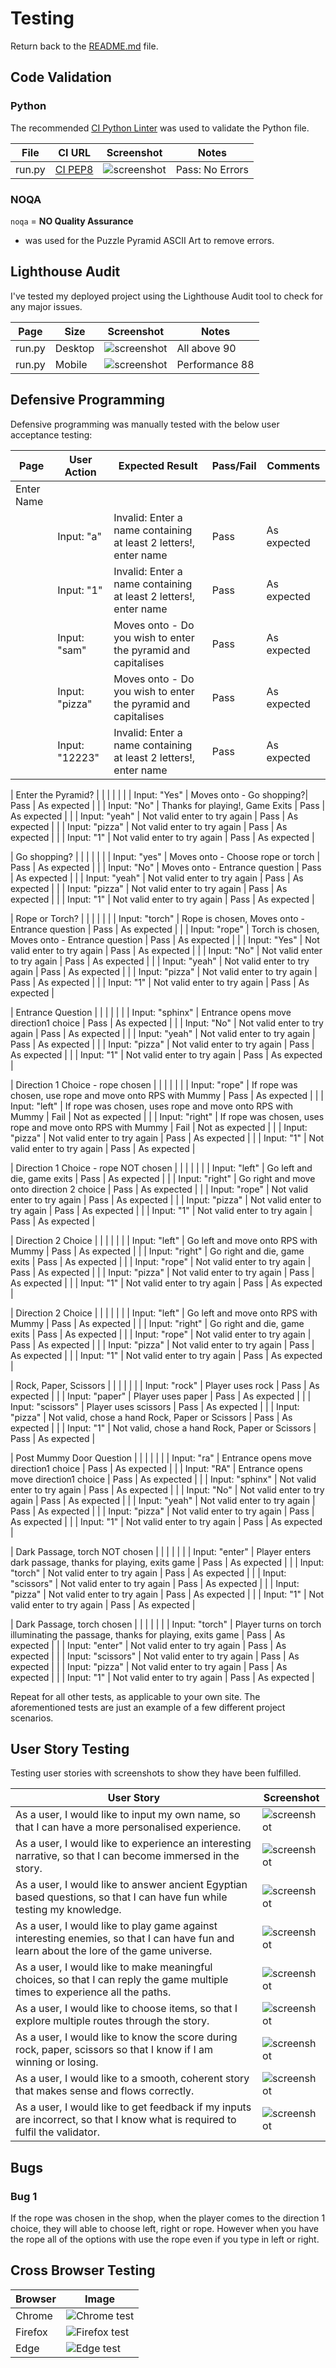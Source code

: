 # Testing

Return back to the [README.md](README.md) file.

## Code Validation
### Python

The recommended [CI Python Linter](https://pep8ci.herokuapp.com) was used to validate the Python file.

| File | CI URL | Screenshot | Notes |
| --- | --- | --- | --- |
| run.py | [CI PEP8](https://pep8ci.herokuapp.com/https://raw.githubusercontent.com/ogc1231/puzzle-pyramid/main/run.py) | ![screenshot](https://github.com/ogc1231/puzzle-pyramid/blob/main/documentation/testing/CI_Python_Linter.PNG) | Pass: No Errors  |

### NOQA

`noqa` = **NO Quality Assurance**
- was used for the Puzzle Pyramid ASCII Art to remove errors.

## Lighthouse Audit

I've tested my deployed project using the Lighthouse Audit tool to check for any major issues.

| Page | Size | Screenshot | Notes |
| --- | --- | --- | --- |
| run.py | Desktop | ![screenshot](https://github.com/ogc1231/puzzle-pyramid/blob/main/documentation/testing/lighthouse.PNG) | All above 90 |
| run.py | Mobile | ![screenshot](https://github.com/ogc1231/puzzle-pyramid/blob/main/documentation/testing/lighthouse_mobile.PNG) | Performance 88 |


## Defensive Programming


Defensive programming was manually tested with the below user acceptance testing:

| Page | User Action | Expected Result | Pass/Fail | Comments |
| --- | --- | --- | --- | --- |
| Enter Name | | | | |
| | Input: "a" | Invalid: Enter a name containing at least 2 letters!, enter name | Pass | As expected |
| | Input: "1" | Invalid: Enter a name containing at least 2 letters!, enter name | Pass | As expected |
| | Input: "sam" | Moves onto - Do you wish to enter the pyramid and capitalises | Pass | As expected |
| | Input: "pizza" | Moves onto - Do you wish to enter the pyramid and capitalises | Pass | As expected |
| | Input: "12223" | Invalid: Enter a name containing at least 2 letters!, enter name | Pass | As expected |

| Enter the Pyramid? | | | | |
| | Input: "Yes" | Moves onto - Go shopping?| Pass | As expected |
| | Input: "No" | Thanks for playing!, Game Exits | Pass | As expected |
| | Input: "yeah" | Not valid enter to try again | Pass | As expected |
| | Input: "pizza" | Not valid enter to try again | Pass | As expected |
| | Input: "1" | Not valid enter to try again | Pass | As expected |

| Go shopping? | | | | |
| | Input: "yes" | Moves onto - Choose rope or torch | Pass | As expected |
| | Input: "No" | Moves onto - Entrance question | Pass | As expected |
| | Input: "yeah" | Not valid enter to try again | Pass | As expected |
| | Input: "pizza" | Not valid enter to try again | Pass | As expected |
| | Input: "1" | Not valid enter to try again | Pass | As expected |

| Rope or Torch? | | | | |
| | Input: "torch" | Rope is chosen, Moves onto - Entrance question | Pass | As expected |
| | Input: "rope" | Torch is chosen, Moves onto - Entrance question | Pass | As expected |
| | Input: "Yes" | Not valid enter to try again | Pass | As expected |
| | Input: "No" | Not valid enter to try again | Pass | As expected |
| | Input: "yeah" | Not valid enter to try again | Pass | As expected |
| | Input: "pizza" | Not valid enter to try again | Pass | As expected |
| | Input: "1" | Not valid enter to try again | Pass | As expected |

| Entrance Question | | | | |
| | Input: "sphinx" | Entrance opens move direction1 choice | Pass | As expected |
| | Input: "No" | Not valid enter to try again | Pass | As expected |
| | Input: "yeah" | Not valid enter to try again | Pass | As expected |
| | Input: "pizza" | Not valid enter to try again | Pass | As expected |
| | Input: "1" | Not valid enter to try again | Pass | As expected |

| Direction 1 Choice - rope chosen | | | | |
| | Input: "rope" | If rope was chosen, use rope and move onto RPS with Mummy | Pass | As expected |
| | Input: "left" | If rope was chosen, uses rope and move onto RPS with Mummy | Fail | Not as expected |
| | Input: "right" | If rope was chosen, uses rope and move onto RPS with Mummy | Fail | Not as expected |
| | Input: "pizza" | Not valid enter to try again | Pass | As expected |
| | Input: "1" | Not valid enter to try again | Pass | As expected |

| Direction 1 Choice - rope NOT chosen | | | | |
| | Input: "left" | Go left and die, game exits | Pass | As expected |
| | Input: "right" | Go right and move onto direction 2 choice | Pass | As expected |
| | Input: "rope" | Not valid enter to try again | Pass | As expected |
| | Input: "pizza" | Not valid enter to try again | Pass | As expected |
| | Input: "1" | Not valid enter to try again | Pass | As expected |

| Direction 2 Choice | | | | |
| | Input: "left" | Go left and move onto RPS with Mummy | Pass | As expected |
| | Input: "right" | Go right and die, game exits | Pass | As expected |
| | Input: "rope" | Not valid enter to try again | Pass | As expected |
| | Input: "pizza" | Not valid enter to try again | Pass | As expected |
| | Input: "1" | Not valid enter to try again | Pass | As expected |

| Direction 2 Choice | | | | |
| | Input: "left" | Go left and move onto RPS with Mummy | Pass | As expected |
| | Input: "right" | Go right and die, game exits | Pass | As expected |
| | Input: "rope" | Not valid enter to try again | Pass | As expected |
| | Input: "pizza" | Not valid enter to try again | Pass | As expected |
| | Input: "1" | Not valid enter to try again | Pass | As expected |

| Rock, Paper, Scissors | | | | |
| | Input: "rock" | Player uses rock | Pass | As expected |
| | Input: "paper" | Player uses paper | Pass | As expected |
| | Input: "scissors" | Player uses scissors | Pass | As expected |
| | Input: "pizza" | Not valid, chose a hand Rock, Paper or Scissors | Pass | As expected |
| | Input: "1" | Not valid, chose a hand Rock, Paper or Scissors  | Pass | As expected |

| Post Mummy Door Question | | | | |
| | Input: "ra" | Entrance opens move direction1 choice | Pass | As expected |
| | Input: "RA" | Entrance opens move direction1 choice | Pass | As expected |
| | Input: "sphinx" | Not valid enter to try again | Pass | As expected |
| | Input: "No" | Not valid enter to try again | Pass | As expected |
| | Input: "yeah" | Not valid enter to try again | Pass | As expected |
| | Input: "pizza" | Not valid enter to try again | Pass | As expected |
| | Input: "1" | Not valid enter to try again | Pass | As expected |

| Dark Passage, torch NOT chosen | | | | |
| | Input: "enter" | Player enters dark passage, thanks for playing, exits game | Pass | As expected |
| | Input: "torch" | Not valid enter to try again  | Pass | As expected |
| | Input: "scissors" | Not valid enter to try again  | Pass | As expected |
| | Input: "pizza" | Not valid enter to try again  | Pass | As expected |
| | Input: "1" | Not valid enter to try again  | Pass | As expected |

| Dark Passage, torch chosen | | | | |
| | Input: "torch" | Player turns on torch illuminating the passage, thanks for playing, exits game | Pass | As expected |
| | Input: "enter" | Not valid enter to try again  | Pass | As expected |
| | Input: "scissors" | Not valid enter to try again  | Pass | As expected |
| | Input: "pizza" | Not valid enter to try again  | Pass | As expected |
| | Input: "1" | Not valid enter to try again  | Pass | As expected |

Repeat for all other tests, as applicable to your own site.
The aforementioned tests are just an example of a few different project scenarios.

## User Story Testing

Testing user stories with screenshots to show they have been fulfilled.

| User Story | Screenshot |
| --- | --- |
| As a user, I would like to input my own name, so that I can have a more personalised experience. | ![screenshot](https://github.com/ogc1231/puzzle-pyramid/blob/main/documentation/testing/start_screen.PNG) |
| As a user, I would like to experience an interesting narrative, so that I can become immersed in the story. | ![screenshot](https://github.com/ogc1231/puzzle-pyramid/blob/main/documentation/testing/enter_yes.PNG) |
| As a user, I would like to answer ancient Egyptian based questions, so that I can have fun while testing my knowledge. | ![screenshot](https://github.com/ogc1231/puzzle-pyramid/blob/main/documentation/testing/go_to_shop_no.PNG) |
| As a user, I would like to play game against interesting enemies, so that I can have fun and learn about the lore of the game universe. | ![screenshot](https://github.com/ogc1231/puzzle-pyramid/blob/main/documentation/testing/use_rope.PNG) |
| As a user, I would like to make meaningful choices, so that I can reply the game multiple times to experience all the paths. | ![screenshot](https://github.com/ogc1231/puzzle-pyramid/blob/main/documentation/testing/yes_rope.PNG) |
| As a user, I would like to choose items, so that I explore multiple routes through the story. | ![screenshot](https://github.com/ogc1231/puzzle-pyramid/blob/main/documentation/testing/go_to_shop_yes.PNG) |
| As a user, I would like to know the score during rock, paper, scissors so that I know if I am winning or losing. | ![screenshot](https://github.com/ogc1231/puzzle-pyramid/blob/main/documentation/testing/mummy_wins_round.PNG) |
| As a user, I would like to a smooth, coherent story that makes sense and flows correctly. | ![screenshot](https://github.com/ogc1231/puzzle-pyramid/blob/main/documentation/testing/passage_enter.PNG) |
| As a user, I would like to get feedback if my inputs are incorrect, so that I know what is required to fulfil the validator. | ![screenshot](https://github.com/ogc1231/puzzle-pyramid/blob/main/documentation/testing/invalid_name.PNG) |


## Bugs

### Bug 1
If the rope was chosen in the shop, when the player comes to the direction 1 choice, they will able to choose left, right or rope. However when you have the rope all of the options with use the rope even if you type in left or right. 

## Cross Browser Testing

| Browser | Image |
| ------- | ----- |
| Chrome | ![Chrome test](https://github.com/ogc1231/puzzle-pyramid/blob/main/documentation/testing/chrome.PNG) |
| Firefox | ![Firefox test](https://github.com/ogc1231/puzzle-pyramid/blob/main/documentation/testing/firefox.PNG) |
| Edge | ![Edge test](https://github.com/ogc1231/puzzle-pyramid/blob/main/documentation/testing/edge.PNG) |